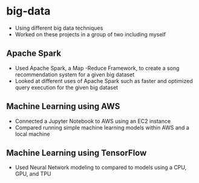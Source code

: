 # big-data
* Using different big data techniques 
* Worked on these projects in a group of two including myself

## Apache Spark
* Used Apache Spark, a Map -Reduce Framework, to create a song recommendation system for a given big dataset 
* Looked at different uses of Apache Spark such as faster and optimized query execution for the given big dataset

## Machine Learning using AWS
* Connected a Jupyter Notebook to AWS using an EC2 instance
* Compared running simple machine learning models within AWS and a local machine

## Machine Learning using TensorFlow
* Used Neural Network modeling to compared to models using a CPU, GPU, and TPU

